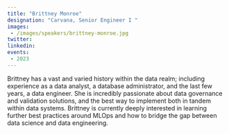 ```yaml
---
title: "Brittney Monroe"
designation: "Carvana, Senior Engineer I "
images:
 - /images/speakers/brittney-monroe.jpg
twitter: 
linkedin: 
events:
 - 2023
---
```


Brittney has a vast and varied history within the data realm; including experience as a data analyst, a database administrator, and the last few years, a data engineer. She is incredibly passionate about data governance and validation solutions, and the best way to implement both in tandem within data systems. Brittney is currently deeply interested in learning further best practices around MLOps and how to bridge the gap between data science and data engineering. 